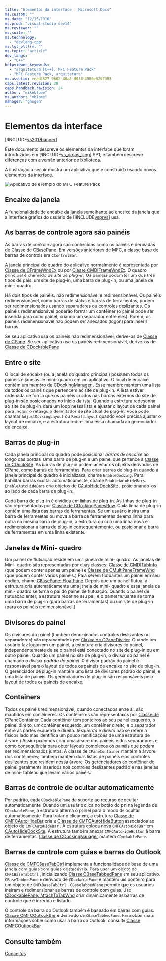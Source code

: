 ```yaml
---
title: "Elementos da interface | Microsoft Docs"
ms.custom: ""
ms.date: "12/15/2016"
ms.prod: "visual-studio-dev14"
ms.reviewer: ""
ms.suite: ""
ms.technology: 
  - "devlang-cpp"
ms.tgt_pltfrm: ""
ms.topic: "article"
dev_langs: 
  - "C++"
helpviewer_keywords: 
  - "arquitetura [C++], MFC Feature Pack"
  - "MFC Feature Pack, arquitetura"
ms.assetid: eead6827-9602-40a3-8038-8986e8207385
caps.latest.revision: 28
caps.handback.revision: 24
author: "mikeblome"
ms.author: "mblome"
manager: "ghogen"
---
```

# Elementos da interface
[!INCLUDE[vs2017banner](../assembler/inline/includes/vs2017banner.md)]

Este documento descreve os elementos da interface que foram introduzidos em [!INCLUDE[vs_orcas_long](../atl/reference/includes/vs_orcas_long_md.md)] SP1, e também descreve diferenças com a versão anterior de biblioteca.  
  
 A ilustração a seguir mostra um aplicativo que é construído usando novos elementos da interface.  
  
 ![Aplicativo de exemplo do MFC Feature Pack](../mfc/media/mfc_featurepack.png "MFC\_FeaturePack")  
  
## Encaixe da janela  
 A funcionalidade de encaixe da janela semelhante ao encaixe da janela que a interface gráfica do usuário de [!INCLUDE[vsprvs](../assembler/masm/includes/vsprvs_md.md)] usa.  
  
## As barras de controle agora são painéis  
 As barras de controle agora são conhecidas como os painéis e derivadas de [Classe de CBasePane](../mfc/reference/cbasepane-class.md).  Em versões anteriores de MFC, a classe base de barras de controle era `CControlBar`.  
  
 A janela principal do quadro do aplicativo normalmente é representada por [Classe de CFrameWndEx](../mfc/reference/cframewndex-class.md) ou por [Classe CMDIFrameWndEx](../Topic/CMDIFrameWndEx%20Class.md).  O quadro principal é chamado *de site de plug\-in*.  Os painéis podem ter um dos três tipos de pais: um site de plug\-in, uma barra de plug\-in, ou uma janela de mini\- quadro.  
  
 Há dois tipos de painéis: não redimensionável e redimensionável.  Os painéis redimensionável, como barras de status e barras de ferramentas, podem ser redimensionados usando separadores ou controles deslizantes.  Os painéis redimensionável poderão formar um contêiner \(o painel pode ser inserida para outro painel, criando um separador entre eles\).  Porém, os painéis redimensionável não podem ser anexados \(logon\) para inserir barras.  
  
 Se seu aplicativo usa os painéis não redimensionável, derive\-os de [Classe de CPane](../mfc/reference/cpane-class.md).  Se seu aplicativo usa os painéis redimensionável, derive\-os de [Classe de CDockablePane](../Topic/CDockablePane%20Class.md)  
  
## Entre o site  
 O local de encaixe \(ou a janela do quadro principal\) possuem todos os painéis e janelas de mini\- quadro em um aplicativo.  O local de encaixe contém um membro de [CDockingManager](../mfc/reference/cdockingmanager-class.md) .  Esse membro mantém uma lista de todos os painéis que pertencem ao site de plug\-in.  A lista estiver ordenada de forma que os painéis criados nas bordas externos do site de plug\-in são posicionados no início da lista.  Quando a estrutura redesenha ao site de plug\-in, dará um loop nessa lista e ajustar o layout de cada painel para incluir o retângulo delimitador de site atual de plug\-in.  Você pode chamar `AdjustDockingLayout` ou `RecalcLayout` quando você precisa ajustar o layout de encaixe, e a estrutura redireciona essa chamada ao gerenciador de encaixe.  
  
## Barras de plug\-in  
 Cada janela principal do quadro pode posicionar *barras de encaixe* ao longo das bordas.  Uma barra de plug\-in é um painel que pertence a [Classe de CDockSite](../mfc/reference/cdocksite-class.md).  As barras de plug\-in podem aceitar os objetos derivados de [CPane](../mfc/reference/cpane-class.md), como barras de ferramentas.  Para criar barras de plug\-in quando a janela principal do quadro é inicializada, chame `EnableDocking`.  Para habilitar barras ocultar automaticamente, chame `EnableAutoHideBars`.  `EnableAutoHideBars` cria objetos de [CAutoHideDockSite](../mfc/reference/cautohidedocksite-class.md) , posicionando\-os ao lado de cada barra de plug\-in.  
  
 Cada barra de plug\-in é dividida em linhas de plug\-in.  As linhas de plug\-in são representadas por [Classe de CDockingPanesRow](../mfc/reference/cdockingpanesrow-class.md).  Cada linha de plug\-in contém uma lista das barras de ferramentas.  Se um usuário insira uma barra de ferramentas ou mova a barra de ferramentas de uma linha para outra na mesma barra de plug\-in, a estrutura ou cria uma linha nova e redimensionar a barra de plug\-in consequentemente, ou posicionar a barra de ferramentas em uma linha existente.  
  
## Janelas de Mini\- quadro  
 Um painel de flutuação reside em uma janela de mini\- quadro.  As janelas de Mini\- quadro são representadas por duas classes: [Classe de CMDITabInfo](../Topic/CMDITabInfo%20Class.md) \(que podem conter apenas um painel\) e [Classe de CMultiPaneFrameWnd](../mfc/reference/cmultipaneframewnd-class.md) \(que podem conter vários painéis.\)  Para serem flutuantes um painel em seu código, chame [CBasePane::FloatPane](../Topic/CBasePane::FloatPane.md).  Depois que um painel flutua, a estrutura cria automaticamente uma janela de mini\- quadro e essa janela de mini\- quadro se torna o pai do painel de flutuação.  Quando o painel de flutuação enter, a estrutura redefine seu pai, e o painel flutuante se torna uma barra de plug\-in \(para barras de ferramentas\) ou um site de plug\-in \(para os painéis redimensionável.\)  
  
## Divisores do painel  
 Os divisores do painel \(também denominados controles deslizantes ou separadores\) são representados por [Classe de CPaneDivider](../mfc/reference/cpanedivider-class.md).  Quando um usuário faz logon em um painel, a estrutura cria divisores do painel, independentemente de se o painel está conectado no site de plug\-in ou em outro painel.  Quando um painel no site de plug\-in, o divisor do painel é chamado *o divisor padrão do painel*.  O divisor padrão do painel é responsável para o layout de todos os painéis de encaixe no site de plug\-in.  O gerenciador de plug\-in mantém uma lista de divisores padrão do painel, e uma lista de painéis.  Os gerenciadores de plug\-in são responsáveis pelo layout de todos os painéis de encaixe.  
  
## Containers  
 Todos os painéis redimensionável, quando conectados entre si, são mantidos em contêineres.  Os contêineres são representados por [Classe de CPaneContainer](../mfc/reference/cpanecontainer-class.md).  Cada contêiner tem ponteiros ao seu painel esquerdo, o painel direito, um contêiner esquerdo, um contêiner direito, e o separador entre as partes esquerda e direita. \(*Esquerda* e *direita* não se refere a físicos lado mas identifica um pouco ramificações de uma estrutura de árvore.\) Assim podemos criar uma árvore dos painéis e dos separadores e como consequência para obter layouts complexos os painéis que podem ser redimensionados juntos.  A classe de `CPaneContainer` mantém a árvore dos contêineres; também mantêm duas listas de painéis e os controles deslizantes que residem nessa árvore.  Os gerenciadores do contêiner do painel geralmente inseridos nos controles deslizantes padrão e nas janelas de mini\- tableau que levam vários painéis.  
  
## Barras de controle de ocultar automaticamente  
 Por padrão, cada `CDockablePane` da suporte ao recurso de ocultar automaticamente.  Quando um usuário clica no botão do pin na legenda de `CDockablePane`, a estrutura alterna o painel para o modo de ocultar automaticamente.  Para tratar o clicar em, a estrutura [Classe de CMFCAutoHideBar](../Topic/CMFCAutoHideBar%20Class.md) cria e [Classe de CMFCAutoHideButton](../mfc/reference/cmfcautohidebutton-class.md) associados ao objeto de `CMFCAutoHideBar` .  A estrutura coloca nova `CMFCAutoHideBar` em [CAutoHideDockSite](../mfc/reference/cautohidedocksite-class.md).  A estrutura também anexar `CMFCAutoHideButton` à barra de ferramentas.  [Classe de CDockingManager](../mfc/reference/cdockingmanager-class.md) mantém `CDockablePane`.  
  
## Barras de controle com guias e barras do Outlook  
 [Classe de CMFCBaseTabCtrl](../mfc/reference/cmfcbasetabctrl-class.md) implementa a funcionalidade de base de uma janela com guias com guias destacáveis.  Para usar um objeto de `CMFCBaseTabCtrl` , inicializando [Classe CBaseTabbedPane](../mfc/reference/cbasetabbedpane-class.md) em seu aplicativo.  `CBaseTabbedPane` é derivado de `CDockablePane` e mantém um ponteiro para um objeto de `CMFCBaseTabCtrl` .  `CBaseTabbedPane` permite que os usuários insiram e redimensionar as barras de controle com guias.  Uso [CDockablePane::AttachToTabWnd](../Topic/CDockablePane::AttachToTabWnd.md) criar dinamicamente as barras de controle que é inserida e listado.  
  
 O controle da barra do Outlook também é baseado em barras com guias.  [Classe CMFCOutlookBar](../mfc/reference/cmfcoutlookbar-class.md) é derivado de `CBaseTabbedPane`.  Para obter mais informações sobre como usar a barra do Outlook, consulte [Classe CMFCOutlookBar](../mfc/reference/cmfcoutlookbar-class.md).  
  
## Consulte também  
 [Conceitos](../mfc/mfc-concepts.md)